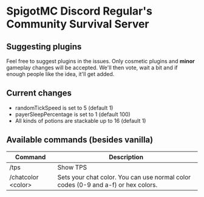# SpigotMC Discord Regular's Community Survival Server

## Suggesting plugins
Feel free to suggest plugins in the issues. Only cosmetic plugins and **minor** gameplay changes will be accepted. We'll then vote, wait a bit and if enough people like the idea, it'll get added.

## Current changes
- randomTickSpeed is set to 5 (default 1)
- payerSleepPercentage is set to 1 (default 100)
- All kinds of potions are stackable up to 16 (default 1)

## Available commands (besides vanilla)
| Command               | Description                                                                       |
|-----------------------|-----------------------------------------------------------------------------------|
| /tps                  | Show TPS                                                                          |
| /chatcolor &lt;color> | Sets your chat color. You can use normal color codes (0-9 and a-f) or hex colors. |